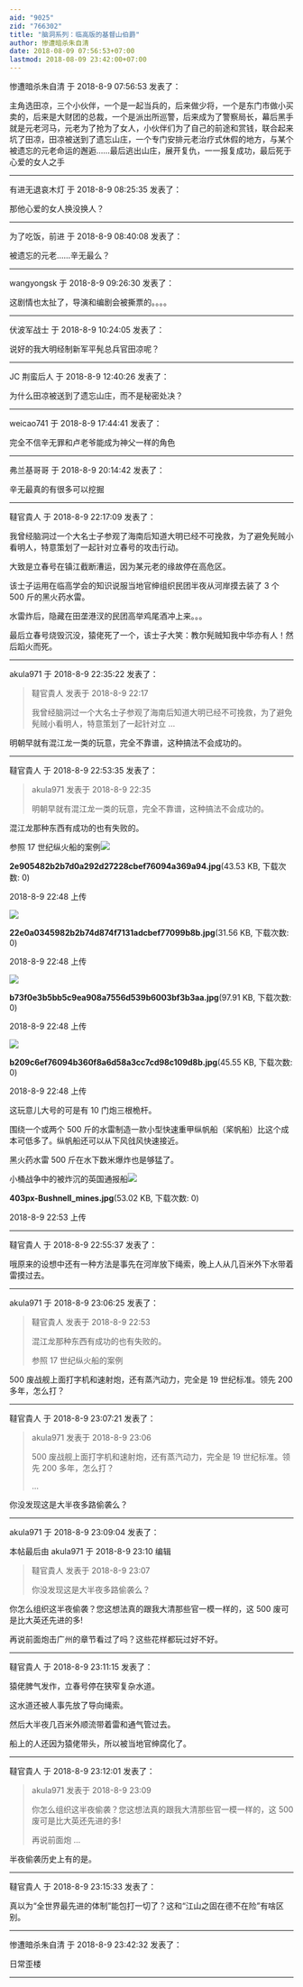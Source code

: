 ```yaml
---
aid: "9025"
zid: "766302"
title: "脑洞系列：临高版的基督山伯爵"
author: 惨遭暗杀朱自清
date: 2018-08-09 07:56:53+07:00
lastmod: 2018-08-09 23:42:00+07:00
---
```


惨遭暗杀朱自清 于 2018-8-9 07:56:53 发表了：

主角选田凉，三个小伙伴，一个是一起当兵的，后来做少将，一个是东门市做小买卖的，后来是大财团的总裁，一个是派出所巡警，后来成为了警察局长，幕后黑手就是元老河马，元老为了抢为了女人，小伙伴们为了自己的前途和赏钱，联合起来坑了田凉，田凉被送到了遗忘山庄，一个专门安排元老治疗式休假的地方，与某个被遗忘的元老命运的邂逅……最后逃出山庄，展开复仇，一一报复成功，最后死于心爱的女人之手

---

有进无退哀木灯 于 2018-8-9 08:25:35 发表了：

那他心爱的女人换没换人？

---

为了吃饭，前进 于 2018-8-9 08:40:08 发表了：

被遗忘的元老……辛无最么？

---

wangyongsk 于 2018-8-9 09:26:30 发表了：

这剧情也太扯了，导演和编剧会被撕票的。。。。

---

伏波军战士 于 2018-8-9 10:24:05 发表了：

说好的我大明经制新军平髡总兵官田凉呢？

---

JC 荆蛮后人 于 2018-8-9 12:40:26 发表了：

为什么田凉被送到了遗忘山庄，而不是秘密处决？

---

weicao741 于 2018-8-9 17:44:41 发表了：

完全不信辛无罪和卢老爷能成为神父一样的角色

---

弗兰基哥哥 于 2018-8-9 20:14:42 发表了：

辛无最真的有很多可以挖掘

---

韃官貴人 于 2018-8-9 22:17:09 发表了：

我曾经脑洞过一个大名士子参观了海南后知道大明已经不可挽救，为了避免髡贼小看明人，特意策划了一起针对立春号的攻击行动。

大致是立春号在镇江截断漕运，因为某元老的缘故停在高危区。

该士子运用在临高学会的知识说服当地官绅组织民团半夜从河岸摸去装了 3 个 500 斤的黑火药水雷。

水雷炸后，隐藏在田垄港汊的民团高举鸡尾酒冲上来。。。

最后立春号烧毁沉没，猿佬死了一个，该士子大笑：教尔髡贼知我中华亦有人！然后蹈火而死。

---

akula971 于 2018-8-9 22:35:22 发表了：

> 韃官貴人 发表于 2018-8-9 22:17
>
> 我曾经脑洞过一个大名士子参观了海南后知道大明已经不可挽救，为了避免髡贼小看明人，特意策划了一起针对立 ...

明朝早就有混江龙一类的玩意，完全不靠谱，这种搞法不会成功的。

---

韃官貴人 于 2018-8-9 22:53:35 发表了：

> akula971 发表于 2018-8-9 22:35
>
> 明朝早就有混江龙一类的玩意，完全不靠谱，这种搞法不会成功的。

混江龙那种东西有成功的也有失败的。

参照 17 世纪纵火船的案例![](/9025/224819yh6yssaa6naa4dh8.jpg)

**2e905482b2b7d0a292d27228cbef76094a369a94.jpg**(43.53 KB, 下载次数: 0)

2018-8-9 22:48 上传

![](/9025/224820v6wxt8h2nnx60pm6.jpg)

**22e0a0345982b2b74d874f7131adcbef77099b8b.jpg**(31.56 KB, 下载次数: 0)

2018-8-9 22:48 上传

![](/9025/224820wo9adihpyl9lh166.jpg)

**b73f0e3b5bb5c9ea908a7556d539b6003bf3b3aa.jpg**(97.91 KB, 下载次数: 0)

2018-8-9 22:48 上传

![](/9025/224821imp6c00kpp6yfkzz.jpg)

**b209c6ef76094b360f8a6d58a3cc7cd98c109d8b.jpg**(45.55 KB, 下载次数: 0)

2018-8-9 22:48 上传

这玩意儿大号的可是有 10 门炮三根桅杆。

围绕一个或两个 500 斤的水雷制造一款小型快速重甲纵帆船（桨帆船）比这个成本可低多了。纵帆船还可以从下风戗风快速接近。

黑火药水雷 500 斤在水下数米爆炸也是够猛了。

小桶战争中的被炸沉的英国通报船![](/9025/225314f6hvts4vsetesttw.jpg)

**403px-Bushnell_mines.jpg**(53.02 KB, 下载次数: 0)

2018-8-9 22:53 上传

---

韃官貴人 于 2018-8-9 22:55:37 发表了：

哦原来的设想中还有一种方法是事先在河岸放下绳索，晚上人从几百米外下水带着雷摸过去。

---

akula971 于 2018-8-9 23:06:25 发表了：

> 韃官貴人 发表于 2018-8-9 22:53
>
> 混江龙那种东西有成功的也有失败的。
>
> 参照 17 世纪纵火船的案例

500 废战舰上面打字机和速射炮，还有蒸汽动力，完全是 19 世纪标准。领先 200 多年，怎么打？

---

韃官貴人 于 2018-8-9 23:07:21 发表了：

> akula971 发表于 2018-8-9 23:06
>
> 500 废战舰上面打字机和速射炮，还有蒸汽动力，完全是 19 世纪标准。领先 200 多年，怎么打？
>
> ...

你没发现这是大半夜多路偷袭么？

---

akula971 于 2018-8-9 23:09:04 发表了：

本帖最后由 akula971 于 2018-8-9 23:10 编辑

> 韃官貴人 发表于 2018-8-9 23:07
>
> 你没发现这是大半夜多路偷袭么？

你怎么组织这半夜偷袭？您这想法真的跟我大清那些官一模一样的，这 500 废可是比大英还先进的多!

再说前面炮击广州的章节看过了吗？这些花样都玩过好不好。

---

韃官貴人 于 2018-8-9 23:11:15 发表了：

猿佬脾气发作，立春号停在狭窄复杂水道。

这水道还被人事先放了导向绳索。

然后大半夜几百米外顺流带着雷和通气管过去。

船上的人还因为猿佬带头，所以被当地官绅腐化了。

---

韃官貴人 于 2018-8-9 23:12:01 发表了：

> akula971 发表于 2018-8-9 23:09
>
> 你怎么组织这半夜偷袭？您这想法真的跟我大清那些官一模一样的，这 500 废可是比大英还先进的多!
>
> 再说前面炮 ...

半夜偷袭历史上有的是。

---

韃官貴人 于 2018-8-9 23:15:33 发表了：

真以为“全世界最先进的体制”能包打一切了？这和“江山之固在德不在险”有啥区别。

---

惨遭暗杀朱自清 于 2018-8-9 23:42:32 发表了：

日常歪楼

---

